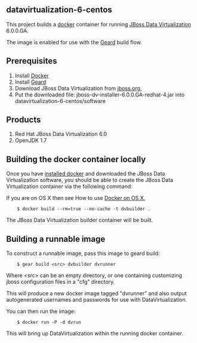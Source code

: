 ## datavirtualization-6-centos
This project builds a [docker](http://www.docker.io) container for running [JBoss Data Virtualization](http://http://www.redhat.com/products/jbossenterprisemiddleware/data-virtualization/) 6.0.0.GA.

The image is enabled for use with the [Geard](https://github.com/openshift/geard) build flow.

## Prerequisites
1. Install [Docker](https://www.docker.io/gettingstarted/#1)
2. Install [Geard](https://github.com/openshift/geard)
3. Download JBoss Data Virtualization from [jboss.org.](http://jboss.org/products/#IBP)
4. Put the downloaded file: jboss-dv-installer-6.0.0.GA-redhat-4.jar into datavirtualization-6-centos/software

## Products
1. Red Hat JBoss Data Virtualization 6.0
2. OpenJDK 1.7

## Building the docker container locally
Once you have [installed docker](https://www.docker.io/gettingstarted/#h_installation) and downloaded the JBoss Data Virtualization software, you should be able to create the JBoss Data Virtualization container via the following command:

If you are on OS X then see How to use [Docker on OS X.](https://github.com/fabric8io/fabric8-docker/blob/master/DockerOnOSX.md)

		$ docker build --rm=true --no-cache -t dvbuilder . 

The JBoss Data Virtualization builder container will be built.

## Building a runnable image
To construct a runnable image, pass this image to geard build:
        
        $ gear build <src> dvbuilder dvrunner
        
Where \<src\> can be an empty directory, or one containing customizing jboss configuration files in a "cfg"
directory.

This will produce a new docker image tagged "dvrunner" and also output autogenerated usernames and
passwords for use with DataVirtualization.

You can then run the image:
        
        $ docker run -P -d dvrun
        
This will bring up DataVirtualization within the running docker container.
